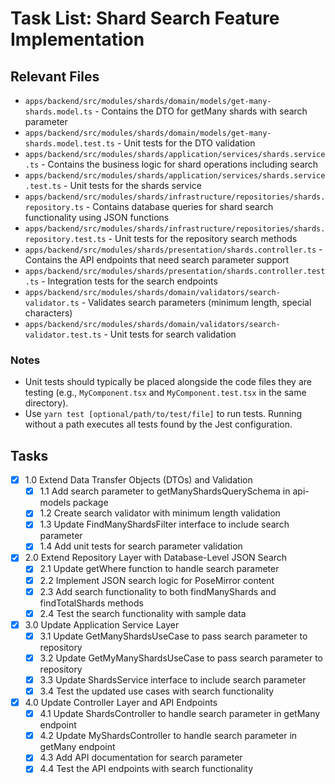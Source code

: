 # Task List: Shard Search Feature Implementation

## Relevant Files

- `apps/backend/src/modules/shards/domain/models/get-many-shards.model.ts` - Contains the DTO for getMany shards with search parameter
- `apps/backend/src/modules/shards/domain/models/get-many-shards.model.test.ts` - Unit tests for the DTO validation
- `apps/backend/src/modules/shards/application/services/shards.service.ts` - Contains the business logic for shard operations including search
- `apps/backend/src/modules/shards/application/services/shards.service.test.ts` - Unit tests for the shards service
- `apps/backend/src/modules/shards/infrastructure/repositories/shards.repository.ts` - Contains database queries for shard search functionality using JSON functions
- `apps/backend/src/modules/shards/infrastructure/repositories/shards.repository.test.ts` - Unit tests for the repository search methods
- `apps/backend/src/modules/shards/presentation/shards.controller.ts` - Contains the API endpoints that need search parameter support
- `apps/backend/src/modules/shards/presentation/shards.controller.test.ts` - Integration tests for the search endpoints
- `apps/backend/src/modules/shards/domain/validators/search-validator.ts` - Validates search parameters (minimum length, special characters)
- `apps/backend/src/modules/shards/domain/validators/search-validator.test.ts` - Unit tests for search validation

### Notes

- Unit tests should typically be placed alongside the code files they are testing (e.g., `MyComponent.tsx` and `MyComponent.test.tsx` in the same directory).
- Use `yarn test [optional/path/to/test/file]` to run tests. Running without a path executes all tests found by the Jest configuration.

## Tasks

- [x] 1.0 Extend Data Transfer Objects (DTOs) and Validation
  - [x] 1.1 Add search parameter to getManyShardsQuerySchema in api-models package
  - [x] 1.2 Create search validator with minimum length validation
  - [x] 1.3 Update FindManyShardsFilter interface to include search parameter
  - [x] 1.4 Add unit tests for search parameter validation
- [x] 2.0 Extend Repository Layer with Database-Level JSON Search
  - [x] 2.1 Update getWhere function to handle search parameter
  - [x] 2.2 Implement JSON search logic for PoseMirror content
  - [x] 2.3 Add search functionality to both findManyShards and findTotalShards methods
  - [x] 2.4 Test the search functionality with sample data
- [x] 3.0 Update Application Service Layer
  - [x] 3.1 Update GetManyShardsUseCase to pass search parameter to repository
  - [x] 3.2 Update GetMyManyShardsUseCase to pass search parameter to repository
  - [x] 3.3 Update ShardsService interface to include search parameter
  - [x] 3.4 Test the updated use cases with search functionality
- [x] 4.0 Update Controller Layer and API Endpoints
  - [x] 4.1 Update ShardsController to handle search parameter in getMany endpoint
  - [x] 4.2 Update MyShardsController to handle search parameter in getMany endpoint
  - [x] 4.3 Add API documentation for search parameter
  - [x] 4.4 Test the API endpoints with search functionality